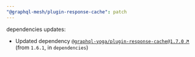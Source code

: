 ```yaml
---
"@graphql-mesh/plugin-response-cache": patch
---
```

dependencies updates:
  - Updated dependency [`@graphql-yoga/plugin-response-cache@1.7.0` ↗︎](https://www.npmjs.com/package/@graphql-yoga/plugin-response-cache/v/1.7.0) (from `1.6.1`, in `dependencies`)
